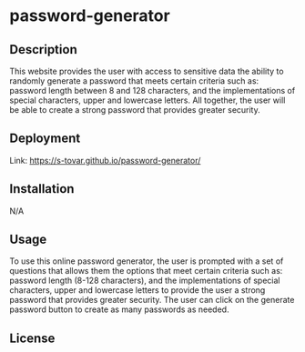# password-generator

## Description

This website provides the user with access to sensitive data the ability to randomly generate a password that meets certain criteria such as: password length between 8 and 128 characters, and the implementations of special characters, upper and lowercase letters. All together, the user will be able to create a strong password that provides greater security. 

## Deployment

Link: https://s-tovar.github.io/password-generator/

## Installation

N/A

## Usage 

To use this online password generator, the user is prompted with a set of questions that allows them the options that meet certain criteria such as: password length (8-128 characters), and the implementations of special characters, upper and lowercase letters to provide the user a strong password that provides greater security. The user can click on the generate password button to create as many passwords as needed. 

## License
